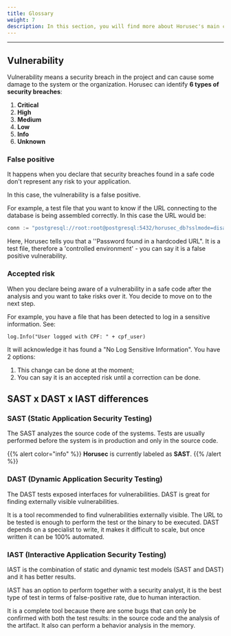 ```yaml
---
title: Glossary
weight: 7
description: In this section, you will find more about Horusec's main concepts.
---
```


---

## **Vulnerability**

Vulnerability means a security breach in the project and can cause some damage to the system or the organization. Horusec can identify **6 types of security breaches**: 

1. **Critical**
2. **High**
3. **Medium**
4. **Low**
5. **Info**
6. **Unknown**

### **False positive**

It happens when you declare that security breaches found in a safe code don't represent any risk to your application.

In this case, the vulnerability is a false positive.

For example, a test file that you want to know if the URL connecting to the database is being assembled correctly.  In this case the URL would be:

```go
conn := "postgresql://root:root@postgresql:5432/horusec_db?sslmode=disable"
```

Here, Horusec tells you that a ''Password found in a hardcoded URL".  It is a test file, therefore a 'controlled environment' - you can say it is a false positive vulnerability.

### **Accepted risk**

When you declare being aware of a vulnerability in a safe code after the analysis and you want to take risks over it. You decide to move on to the next step. 

For example, you have a file that has been detected to log in a sensitive information. See:

`log.Info("User logged with CPF: " + cpf_user)`

It will acknowledge it has found a "No Log Sensitive Information". You have 2 options:
1. This change can be done at the moment; 
2. You can say it is an accepted risk until a correction can be done.

## **SAST x DAST x IAST differences**

### SAST **\(Static Application Security Testing\)**

The SAST analyzes the source code of the systems. Tests are usually performed before the system is in production and only in the source code.

{{% alert color="info" %}}
**Horusec** is currently labeled as **SAST**.
{{% /alert %}}

### DAST **\(Dynamic Application Security Testing\)**

The DAST tests exposed interfaces for vulnerabilities. DAST is great for finding externally visible vulnerabilities. 

It is a tool recommended to find vulnerabilities externally visible. The URL to be tested is enough to perform the test or the binary to be executed. DAST depends on a specialist to write, it makes it difficult to scale, but once written it can be 100% automated.

### IAST **\(Interactive Application Security Testing\)**

IAST is the combination of static and dynamic test models \(SAST and DAST\) and it has better results.

IAST has an option to perform together with a security analyst, it is the best type of test in terms of false-positive rate, due to human interaction. 

It is a complete tool because there are some bugs that can only be confirmed with both the test results: in the source code and the analysis of the artifact. It also can perform a behavior analysis in the memory.